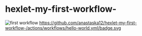 # hexlet-my-first-workflow-


![first workflow](https://github.com/github/docs/actions/workflows/hello-world.yml/badge.svg)
https://github.com/anastaska12/hexlet-my-first-workflow-/actions/workflows/hello-world.yml/badge.svg
